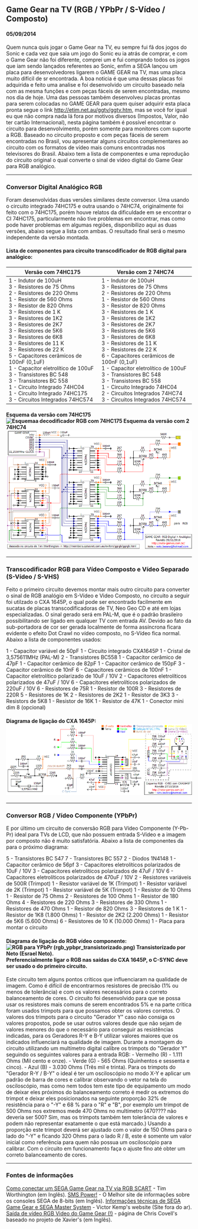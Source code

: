 ## Game Gear na TV (RGB / YPbPr / S-Vídeo / Composto)

#### 05/09/2014


   Quem nunca quis jogar o Game Gear na TV, eu sempre fui fã dos jogos do Sonic e cada vez que saia um jogo do Sonic eu ia atrás de comprar, e com o Game Gear não foi diferente, comprei um e fui comprando todos os jogos que iam sendo lançados referentes ao Sonic, enfim a SEGA lançou um placa para desenvolvedores ligarem o GAME GEAR na TV, mas uma placa muito difícil de sr encontrada. A boa noticia é que uma dessas placas foi adquirida e feito uma analise e foi desenvolvido um circuito baseado nela com as mesma funções e com peças fáceis de serem encontradas, mesmo nos dia de hoje. Uma das pessoas também desenvolveu placas prontas para serem colocadas no GAME GEAR para quem quiser adquirir esta placa pronta segue o link http://etim.net.au/ggtv/ggtv.htm, mas se você for igual eu que não compra nada lá fora por motivos diversos (Impostos, Valor, não ter cartão Internacional), nesta página também é possível encontrar o circuito para desenvolvimento, porém somente para monitores com suporte a RGB. Baseado no circuito proposto e com peças fáceis de serem encontradas no Brasil, vou apresentar alguns circuitos complementares ao circuito com os formatos de vídeo mais comuns encontradas nos televisores do Brasil. Abaixo tem a lista de componentes e uma reprodução do circuito original o qual converte o sinal de vídeo digital do Game Gear para RGB analógico.

------

### Conversor Digital Analógico RGB


   Foram desenvolvidas duas versões similares deste conversor. Uma usando o circuito integrado 74HC175 e outra usando o 74HC74, originalmente foi feito com o 74HC175, porém houve relatos da dificuldade em se encontrar o CI 74HC175, particularmente não tive problemas em encontrar, mas como pode haver problemas em algumas regiões, disponibilizo aqui as duas versões, abaixo segue a lista com ambas. O resultado final será o mesmo independente da versão montada.

#### Lista de componentes para circuito transcodificador de RGB digital para analógico:

| Versão com 74HC175                                           | Versão com 2 74HC74                                          |
| ------------------------------------------------------------ | ------------------------------------------------------------ |
| 1 - Indutor de 100uH<br/>3 - Resistores de 75 Ohms<br/>2 - Resistores de 220 Ohms<br/>1 - Resistor de 560 Ohms<br/>3 - Resistor de 820 Ohms<br/>3 - Resistores de 1 K<br/>3 - Resistores de 1K2<br/>3 - Resistores de 2K7<br/>3 - Resistores de 5K6<br/>3 - Resistores de 6K8<br/>3 - Resistores de 11 K<br/>3 - Resistores de 22 K<br/>5 - Capacitores cerâmicos de 100nF (0,1uF)<br/>1 - Capacitor eletrolítico de 100uF<br/>3 - Transistores BC 548<br/>3 - Transistores BC 558<br/>1 - Circuito Integrado 74HC04<br/>1 - Circuito Integrado 74HC175<br/>3 - Circuitos Integrados 74HC574 | 1 - Indutor de 100uH<br/>3 - Resistores de 75 Ohms<br/>2 - Resistores de 220 Ohms<br/>1 - Resistor de 560 Ohms<br/>3 - Resistor de 820 Ohms<br/>3 - Resistores de 1 K<br/>3 - Resistores de 1K2<br/>3 - Resistores de 2K7<br/>3 - Resistores de 5K6<br/>3 - Resistores de 6K8<br/>3 - Resistores de 11 K<br/>3 - Resistores de 22 K<br/>6 - Capacitores cerâmicos de 100nF (0,1uF)<br/>1 - Capacitor eletrolítico de 100uF<br/>3 - Transistores BC 548<br/>3 - Transistores BC 558<br/>1 - Circuito Integrado 74HC04<br/>2 - Circuitos Integrados 74HC74<br/>3 - Circuitos Integrados 74HC574 |

#### Esquema da versão com 74HC175 ![Esquemaa decodificador RGB com 74HC175](https://www.neto-games.com.br/hardware/imagens/gg_decodificador_rgb_v1.png) Esquema da versão com 2 74HC74 ![Esquemaa decodificador RGB com 2 74HC74](gg_decodificador_rgb_v2.png)



------



### Transcodificador RGB para Vídeo Composto e Vídeo Separado (S-Vídeo / S-VHS)


   Feito o primeiro circuito devemos montar mais outro circuito para converter o sinal de RGB analógio em S-Vídeo e Video Composto, no circuito a seguir foi utilzado o CXA 1645P, o qual pode ser encontrado facilmente em sucatas de placas transcodificadoras de TV, Neo Geo CD e até em lojas especializadas. O sinal gerado será em PAL-M, que é o padrão brasileiro possibilitando ser ligado em qualquer TV com entrada AV. Devido ao fato da sub-portadora de cor ser gerada localmente de forma assíncrona ficara evidente o efeito Dot Crawl no vídeo composto, no S-Vídeo fica normal. Abaixo a lista de componentes usados:


1 - Capacitor variável de 50pF
1 - Circuito integrado CXA1645P
1 - Cristal de 3,575611MHz (PAL-M)
2 - Transistores BC558
1 - Capacitor cerâmico de 47pF
1 - Capacitor cerâmico de 82pF
1 - Capacitor cerâmico de 150pF
3 - Capacitor cerâmico de 10nF
6 - Capacitores cerâmicos de 100nF
1 - Capacitor eletrolítico polarizado de 10uF / 10V
2 - Capacitores eletrolíticos polarizados de 47uF / 10V
6 - Capacitores eletrolíticos polarizados de 220uF / 10V
6 - Resistores de 75R
1 - Resistor de 100R
3 - Resistores de 220R
5 - Resistores de 1K
2 - Resistores de 2K2
1 - Resistor de 3K3
3 - Resistors de 5K8
1 - Resistor de 16K
1 - Resistor de 47K
1 - Conector mini dim 8 (opcional)

#### Diagrama de ligação do CXA 1645P: ![Game Gear Transcodificador PAL-M](gg_transcodificador_pal-m.png)



------



### Conversor RGB / Vídeo Componente (YPbPr)


   E por último um circuito de conversão RGB para Vídeo Componente (Y-Pb-Pr) ideal para TVs de LCD, que não possuem entrada S-Vídeo e a imagem por composto não é muito satisfatória. Abaixo a lista de componentes da para o próximo diagrama:


5 - Transistores BC 547
7 - Transistores BC 557
2 - Diodos 1N4148
1 - Capacitor cerâmico de 56pf
3 - Capacitores eletrolíticos polarizados de 10uF / 10V
3 - Capacitores eletrolíticos polarizados de 47uF / 10V
6 - Capacitores eletrolíticos polarizados de 470uF / 10V
2 - Resistores variáveis de 500R (Trimpot)
1 - Resistor variável de 1K (Trimpot)
1 - Resistor variável de 2K (Trimpot)
1 - Resistor variável de 5K (Trimpot)
1 - Resistor de 10 Ohms
1 - Resistor de 75 Ohms
2 - Resistores de 100 Ohms
1 - Resistor de 180 Ohms
4 - Resistores de 220 Ohms
3 - Resistores de 330 Ohms
1 - Resistores de 470 Ohms
1 - Resistor de 820 Ohms
3 - Resistores de 1 K
1 - Resistor de 1K8 (1.800 Ohms)
1 - Resistor de 2K2 (2.200 Ohms)
1 - Resistor de 5K6 (5.600 Ohms)
6 - Resistores de 10 K (10.000 Ohms)
1 - Placa para montar o circuito



#### Diagrama de ligação do RGB vídeo componente: ![RGB para YPbPr (rgb_ypbpr_transistorizado.png) Transistorizado por Neto (Esrael Neto).](https://www.neto-games.com.br/hardware/imagens/rgb_ypbpr_transistorizado.png) Preferencialmente ligar o RGB nas saídas do CXA 1645P, o C-SYNC deve ser usado o do primeiro circuito.

   Este circuito tem alguns pontos críticos que influenciaram na qualidade de imagem. Como é difícil de encontrarmos resistores de precisão (1% ou menos de tolerância) e com os valores necessários para o correto balanceamento de cores. O circuito foi desenvolvido para que se possa usar os resistores mais comuns de serem encontrados 5% e na parte critica foram usados trimpots para que possamos obter os valores corretos. O valores dos trimpots para o circuito "Gerador Y" caso não consiga os valores propostos, pode se usar outros valores desde que não sejam de valores menores do que o necessário para conseguir as resistências indicadas, para os Geradores R-Y e B-Y utilizar valores maiores que os indicados influenciará na qualidade de imagem.
   Durante a montagem do circuito utilizando um multímetro digital calibre os trimpots do "Gerador Y" seguindo os seguintes valores para a entrada RGB:
\- Vermelho (R) - 1.111 Ohms (Mil cento e onze).
\- Verde (G) - 565 Ohms (Quinhentos e sessenta e cinco).
\- Azul (B) - 3.030 Ohms (Três mil e trinta).
   Para os trimpots do "Gerador R-Y / B-Y" o ideal é ter um osciloscópio no modo X-Y e aplicar um padrão de barra de cores e calibrar observando o vetor na tela do osciloscópio, mas como nem todos tem este tipo de equipamento um modo de deixar eles próximos do balanceamento correto é medir os extremos do trimpot e deixar eles posicionados na seguinte proporção 32% de resistência para o "-Y" e 68 % para o "R" e "B", por exemplo um trimpot de 500 Ohms nos extremos mede 470 Ohms no multímetro (470???? não deveria ser 500? Sim, mas os trimpots também tem tolerância de valores e podem não representar exatamente o que está marcado.) Usando a proporção este trimpot deverá ser ajustado com o valor de 150 Ohms para o lado do "-Y" e ficando 320 Ohms para o lado R / B, este é somente um valor inicial como referência para quem não possua um osciloscópio para calibrar. Com o circuito em funcionamento faça o ajuste fino até obter um correto balanceamento de cores.



------



### Fontes de informações

[Como conectar um SEGA Game Gear na TV via RGB SCART](http://members.optusnet.com.au/eviltim/ggrgb/ggrgb.html) - Tim Worthington (em Inglês).
[SMS Power!](http://www.smspower.org/) - O Melhor site de informações sobre os consoles SEGA de 8-bits (em Inglês).
[Informações técnicas de SEGA Game Gear e SEGA Master System](http://www.geocities.com/vjkemp/sega/) - Victor Kemp's website (Site fora do ar).
[Saída de vídeo RGB Video do Game Gear (!)](http://disgruntleddesigner.com/chrisc/segahacking/ggrgb.html) - página de Chris Covell's baseado no projeto de Xavier's (em Inglês).
